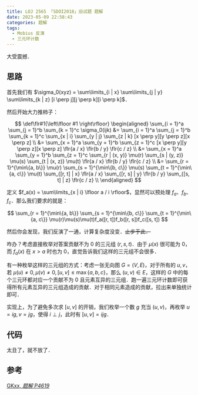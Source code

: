 ```yaml
---
title: LOJ 2565 「SDOI2018」旧试题 题解
date: 2023-05-09 22:58:43
categories: 题解
tags:
  - Mobius 反演
  - 三元环计数
---
```


大受震撼．

<!-- more -->

## 思路

首先我们有 $\sigma_0(xyz) = \sum\limits_{i | x} \sum\limits_{j | y} \sum\limits_{k | z} [i \perp j][j \perp k][i \perp k]$．

然后开始大力推柿子：

$$
\def\flr#1{\left\lfloor #1 \right\rfloor}
\begin{aligned}
  \sum_{i = 1}^a \sum_{j = 1}^b \sum_{k = 1}^c \sigma_0(ijk)
  &= \sum_{i = 1}^a \sum_{j = 1}^b \sum_{k = 1}^c \sum_{x | i} \sum_{y | j} \sum_{z | k} [x \perp y][y \perp z][x \perp z] \\
  &= \sum_{x = 1}^a \sum_{y = 1}^b \sum_{z = 1}^c [x \perp y][y \perp z][x \perp z] \flr{a / x} \flr{b / y} \flr{c / z} \\
  &= \sum_{x = 1}^a \sum_{y = 1}^b \sum_{z = 1}^c \sum_{r | (x, y)} \mu(r) \sum_{s | (y, z)} \mu(s) \sum_{t | (x, z)} \mu(t) \flr{a / x} \flr{b / y} \flr{c / z} \\
  &= \sum_{r = 1}^{\min\{a, b\}} \mu(r) \sum_{s = 1}^{\min\{b, c\}} \mu(s) \sum_{t = 1}^{\min\{a, c\}} \mu(t) \sum_{[r, t] | x} \flr{a / x} \sum_{[r, s] | y} \flr{b / y} \sum_{[s, t] | z} \flr{c / z} \\
\end{aligned}
$$

定义 $f_a(x) = \sum\limits_{x | i} \lfloor a / i \rfloor$，显然可以预处理 $f_a$、$f_b$、$f_c$．那么我们要求的就是：

$$
\sum_{r = 1}^{\min\{a, b\}} \sum_{s = 1}^{\min\{b, c\}} \sum_{t = 1}^{\min\{a, c\}} \mu(r)\mu(s)\mu(t)f_a([r, t])f_b([r, s])f_c([s, t])
$$

然后你会发现，我们反演了一通，计算复杂度没变．~~止步于此．~~

咋办？考虑直接枚举对答案贡献不为 $0$ 的三元组 $(r, s, t)$．由于 $\mu(x)$ 很可能为 $0$，而 $f_a(x)$ 在 $x > a$ 时也为 $0$，直觉告诉我们这样的三元组不会很多．

有一种枚举这样的三元组的方式：考虑一张无向图 $G = (V, E)$，对于所有的 $u, v$，若 $\mu(u) \not= 0, \mu(v) \not= 0, [u, v] \le \max\{a, b, c\}$，那么 $(u, v) \in E$，这样的 $G$ 中的每个三元环都对应一个贡献不为 $0$ 且元素互异的三元组．跑一遍三元环计数即可获得所有元素互异的三元组造成的贡献．对于相同元素造成的贡献，拉出来单独统计即可．

实现上，为了避免多次求 $[u, v]$ 的开销，我们枚举一个数 $g$ 充当 $(u, v)$，再枚举 $u = ig, v = jg$，使得 $i \perp j$，此时有 $[u, v] = ijg$．

## 代码

太丑了，就不放了．

## 参考

[GKxx, _题解 P4619_](https://www.luogu.com.cn/blog/gkxx-is-here/solution-p4619)
